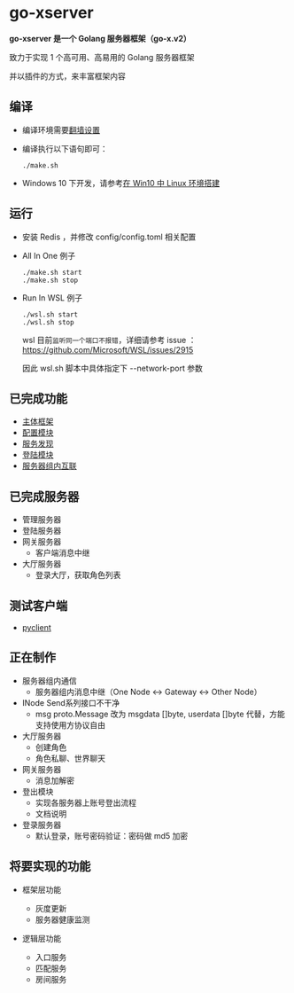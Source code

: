 # go-xserver

**go-xserver 是一个 Golang 服务器框架（go-x.v2）**

致力于实现 1 个高可用、高易用的 Golang 服务器框架

并以插件的方式，来丰富框架内容

## 编译

- 编译环境需要[翻墙设置](doc/编译-翻墙设置.md)

- 编译执行以下语句即可：

  ```shell
  ./make.sh
  ```

- Windows 10 下开发，请参考[在 Win10 中 Linux 环境搭建](doc/编译-在Win10中Linux环境搭建.md)


## 运行

- 安装 Redis ，并修改 config/config.toml 相关配置

- All In One 例子
  ```shell
  ./make.sh start
  ./make.sh stop
  ```

- Run In WSL 例子
  ```shell
  ./wsl.sh start
  ./wsl.sh stop
  ```

   wsl 目前`监听同一个端口不报错`，详细请参考 issue ： https://github.com/Microsoft/WSL/issues/2915

   因此 wsl.sh 脚本中具体指定下 --network-port 参数



## 已完成功能

- [主体框架](doc/规范-代码框架.md)
- [配置模块](doc/规范-配置文件.md)
- [服务发现](doc/框架层功能-服务发现.md)
- [登陆模块](doc/框架层功能-登陆模块.md)
- [服务器组内互联](doc/规范-服务器架构.md)

## 已完成服务器

- 管理服务器
- 登陆服务器
- 网关服务器
  - 客户端消息中继
- 大厅服务器
  - 登录大厅，获取角色列表

## 测试客户端

- [pyclient](https://github.com/fananchong/go-xclient/tree/master/pyclient)

## 正在制作

- 服务器组内通信
  - 服务器组内消息中继（One Node <-> Gateway <-> Other Node）
- INode Send系列接口不干净
  - msg proto.Message 改为 msgdata []byte, userdata []byte 代替，方能支持使用方协议自由
- 大厅服务器
  - 创建角色
  - 角色私聊、世界聊天
- 网关服务器
  - 消息加解密
- 登出模块
  - 实现各服务器上账号登出流程
  - 文档说明
- 登录服务器
  - 默认登录，账号密码验证：密码做 md5 加密

## 将要实现的功能

- 框架层功能
    - 灰度更新
    - 服务器健康监测


- 逻辑层功能
    - 入口服务
    - 匹配服务
    - 房间服务
